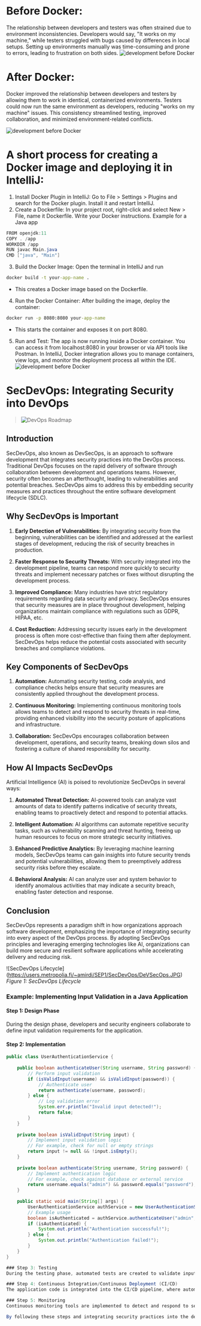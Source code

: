# Before Docker: 
The relationship between developers and testers was often strained due to environment inconsistencies. Developers would say, "It works on my machine," while testers struggled with bugs caused by differences in local setups. Setting up environments manually was time-consuming and prone to errors, leading to frustration on both sides.
![development before Docker](/Images/Picture2.jpg)

# After Docker: 
Docker improved the relationship between developers and testers by allowing them to work in identical, containerized environments. Testers could now run the same environment as developers, reducing "works on my machine" issues. This consistency streamlined testing, improved collaboration, and minimized environment-related conflicts.

![development before Docker](/Images/Picture3.jpg)

# A short process for creating a Docker image and deploying it in IntelliJ:

1. Install Docker Plugin in IntelliJ:
Go to File > Settings > Plugins and search for the Docker plugin. Install it and restart IntelliJ.
2. Create a Dockerfile:
In your project root, right-click and select New > File, name it Dockerfile.
Write your Docker instructions. Example for a Java app
```java
FROM openjdk:11
COPY . /app
WORKDIR /app
RUN javac Main.java
CMD ["java", "Main"]
```
3. Build the Docker Image:
Open the terminal in IntelliJ and run

```cmd
docker build -t your-app-name .

```
- This creates a Docker image based on the Dockerfile.

4. Run the Docker Container:
After building the image, deploy the container:
```cmd
docker run -p 8080:8080 your-app-name

```
- This starts the container and exposes it on port 8080.

5. Run and Test:
The app is now running inside a Docker container. You can access it from localhost:8080 in your browser or via API tools like Postman.
In IntelliJ, Docker integration allows you to manage containers, view logs, and monitor the deployment process all within the IDE.
![development before Docker](/Images/Picture4.jpg)

# SecDevOps: Integrating Security into DevOps

> ![DevOps Roadmap](/Images/DevOps_Roadmap.gif)

## Introduction
SecDevOps, also known as DevSecOps, is an approach to software development that integrates security practices into the DevOps process. Traditional DevOps focuses on the rapid delivery of software through collaboration between development and operations teams. However, security often becomes an afterthought, leading to vulnerabilities and potential breaches. SecDevOps aims to address this by embedding security measures and practices throughout the entire software development lifecycle (SDLC).

## Why SecDevOps is Important
1. **Early Detection of Vulnerabilities:** By integrating security from the beginning, vulnerabilities can be identified and addressed at the earliest stages of development, reducing the risk of security breaches in production.
  
2. **Faster Response to Security Threats:** With security integrated into the development pipeline, teams can respond more quickly to security threats and implement necessary patches or fixes without disrupting the development process.

3. **Improved Compliance:** Many industries have strict regulatory requirements regarding data security and privacy. SecDevOps ensures that security measures are in place throughout development, helping organizations maintain compliance with regulations such as GDPR, HIPAA, etc.

4. **Cost Reduction:** Addressing security issues early in the development process is often more cost-effective than fixing them after deployment. SecDevOps helps reduce the potential costs associated with security breaches and compliance violations.

## Key Components of SecDevOps
1. **Automation:** Automating security testing, code analysis, and compliance checks helps ensure that security measures are consistently applied throughout the development process.
  
2. **Continuous Monitoring:** Implementing continuous monitoring tools allows teams to detect and respond to security threats in real-time, providing enhanced visibility into the security posture of applications and infrastructure.

3. **Collaboration:** SecDevOps encourages collaboration between development, operations, and security teams, breaking down silos and fostering a culture of shared responsibility for security.

## How AI Impacts SecDevOps
Artificial Intelligence (AI) is poised to revolutionize SecDevOps in several ways:

1. **Automated Threat Detection:** AI-powered tools can analyze vast amounts of data to identify patterns indicative of security threats, enabling teams to proactively detect and respond to potential attacks.
   
2. **Intelligent Automation:** AI algorithms can automate repetitive security tasks, such as vulnerability scanning and threat hunting, freeing up human resources to focus on more strategic security initiatives.

3. **Enhanced Predictive Analytics:** By leveraging machine learning models, SecDevOps teams can gain insights into future security trends and potential vulnerabilities, allowing them to preemptively address security risks before they escalate.

4. **Behavioral Analysis:** AI can analyze user and system behavior to identify anomalous activities that may indicate a security breach, enabling faster detection and response.

## Conclusion
SecDevOps represents a paradigm shift in how organizations approach software development, emphasizing the importance of integrating security into every aspect of the DevOps process. By adopting SecDevOps principles and leveraging emerging technologies like AI, organizations can build more secure and resilient software applications while accelerating delivery and reducing risk.

![SecDevOps Lifecycle] (https://users.metropolia.fi/~amirdi/SEP1/SecDevOps/DeVSecOps.JPG)
*Figure 1: SecDevOps Lifecycle*


### Example: Implementing Input Validation in a Java Application

#### Step 1: Design Phase
During the design phase, developers and security engineers collaborate to define input validation requirements for the application.

#### Step 2: Implementation

```java
public class UserAuthenticationService {
    
    public boolean authenticateUser(String username, String password) {
        // Perform input validation
        if (isValidInput(username) && isValidInput(password)) {
            // Authenticate user
            return authenticate(username, password);
        } else {
            // Log validation error
            System.err.println("Invalid input detected!");
            return false;
        }
    }
    
    private boolean isValidInput(String input) {
        // Implement input validation logic
        // For example, check for null or empty strings
        return input != null && !input.isEmpty();
    }
    
    private boolean authenticate(String username, String password) {
        // Implement authentication logic
        // For example, check against database or external service
        return username.equals("admin") && password.equals("password");
    }
    
    public static void main(String[] args) {
        UserAuthenticationService authService = new UserAuthenticationService();
        // Example usage
        boolean isAuthenticated = authService.authenticateUser("admin", "password");
        if (isAuthenticated) {
            System.out.println("Authentication successful!");
        } else {
            System.out.println("Authentication failed!");
        }
    }
}

### Step 3: Testing
During the testing phase, automated tests are created to validate input validation logic.

### Step 4: Continuous Integration/Continuous Deployment (CI/CD)
The application code is integrated into the CI/CD pipeline, where automated security checks, such as static code analysis and vulnerability scanning, are performed at each stage of the pipeline.

### Step 5: Monitoring
Continuous monitoring tools are implemented to detect and respond to security threats in real-time.

By following these steps and integrating security practices into the development process, you can ensure that your Java application is more secure and resilient to potential attacks.




